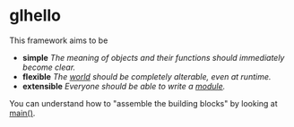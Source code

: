 # glhello

This framework aims to be
 - **simple** *The meaning of objects and their functions should immediately become clear.*
 - **flexible** *The [world](../blob/master/World.h) should be completely alterable, even at runtime.*
 - **extensible** *Everyone should be able to write a [module](../blob/master/Module.h).*

You can understand how to "assemble the building blocks" by looking at [main()](https://github.com/mskr/glhello/blob/master/main.cpp#L69).
